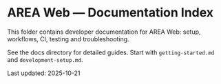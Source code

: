 # AREA Web — Documentation Index

This folder contains developer documentation for AREA Web: setup, workflows, CI, testing and troubleshooting.

See the docs directory for detailed guides. Start with `getting-started.md` and `development-setup.md`.

Last updated: 2025-10-21